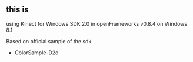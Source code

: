 ## this is

using Kinect for Windows SDK 2.0 in openFrameworks v0.8.4 on Windows 8.1

Based on official sample of the sdk

- ColorSample-D2d
